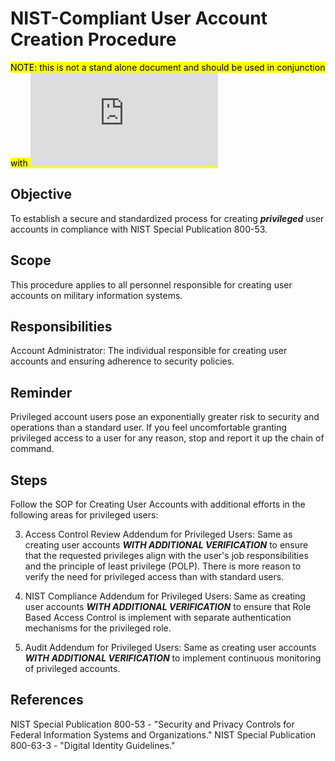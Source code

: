 # NIST-Compliant User Account Creation Procedure

<mark>NOTE: this is not a stand alone document and should be used in conjunction with ![Creating User Accounts](https://github.com/kc-king-af/188-Comm-Docs/blob/main/1.%20SOPs/Managing%20Accounts/SOP%20Creating%20User%20Accounts.md)

## Objective
To establish a secure and standardized process for creating **_privileged_** user accounts in compliance with NIST Special Publication 800-53.

## Scope
This procedure applies to all personnel responsible for creating user accounts on military information systems.

## Responsibilities

Account Administrator: The individual responsible for creating user accounts and ensuring adherence to security policies.

## Reminder

Privileged account users pose an exponentially greater risk to security and operations than a standard user. If you feel uncomfortable granting privileged access to a user for any reason, stop and report it up the chain of command. 

## Steps

Follow the SOP for Creating User Accounts with additional efforts in the following areas for privileged users:

3. Access Control Review Addendum for Privileged Users:
   Same as creating user accounts **_WITH ADDITIONAL VERIFICATION_** to ensure that the requested privileges align with the user's job responsibilities and the principle of least privilege (POLP). There is more reason to verify the need for privileged access than with standard users. 

4. NIST Compliance Addendum for Privileged Users:
   Same as creating user accounts **_WITH ADDITIONAL VERIFICATION_** to ensure that Role Based Access Control is implement with separate authentication mechanisms for the privileged role.

11. Audit Addendum for Privileged Users:
   Same as creating user accounts **_WITH ADDITIONAL VERIFICATION_** to implement continuous monitoring of privileged accounts.

## References

NIST Special Publication 800-53 - "Security and Privacy Controls for Federal Information Systems and Organizations."
NIST Special Publication 800-63-3 - "Digital Identity Guidelines."
